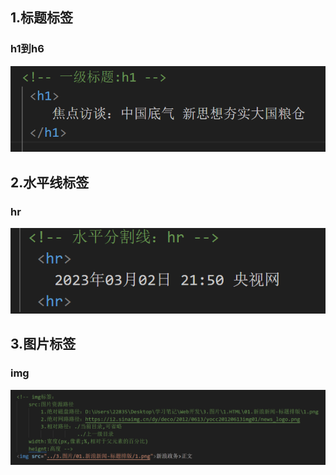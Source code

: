 ## 1.标题标签
### **h1到h6**
![alt text](../3.图片/1.png)
## 2.水平线标签
### **hr**
![alt text](../3.图片/2.png)
## 3.图片标签
### **img**
![alt text](../3.图片/3.png)